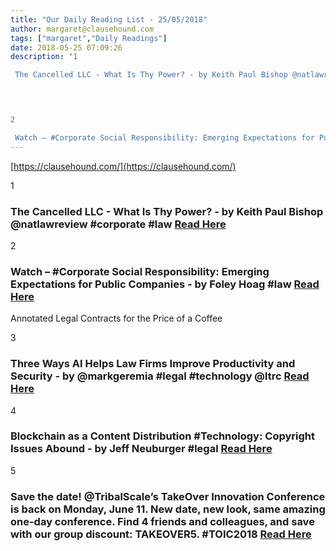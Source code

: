 ```yaml
---
title: "Our Daily Reading List - 25/05/2018"
author: margaret@clausehound.com
tags: ["margaret","Daily Readings"]
date: 2018-05-25 07:09:26
description: "1

 The Cancelled LLC - What Is Thy Power? - by Keith Paul Bishop @natlawreview #corporate #law Read Here

 


2

 Watch – #Corporate Social Responsibility: Emerging Expectations for Public Compani..."
---
```


[https://clausehound.com/](https://clausehound.com/)

1

###  The Cancelled LLC - What Is Thy Power? - by Keith Paul Bishop @natlawreview #corporate #law [Read Here](https://www.natlawreview.com/article/cancelled-llc-what-thy-power)

 

2

###  Watch – #Corporate Social Responsibility: Emerging Expectations for Public Companies - by Foley Hoag #law [Read Here](http://www.csrandthelaw.com/2018/05/15/watch-corporate-social-responsibility-emerging-expectations-for-public-companies/)

Annotated Legal Contracts
for the Price of a Coffee

3

###  Three Ways AI Helps Law Firms Improve Productivity and Security - by @markgeremia #legal #technology @ltrc [Read Here](http://www.lawtechnologytoday.org/2018/05/3-ways-ai-helps-law-firms-improve-productivity-and-security/)

 

4

###  Blockchain as a Content Distribution #Technology: Copyright Issues Abound - by Jeff Neuburger #legal [Read Here](https://www.jdsupra.com/legalnews/blockchain-as-a-content-distribution-13204/)

 

5

###  Save the date! @TribalScale’s TakeOver Innovation Conference is back on Monday, June 11. New date, new look, same amazing one-day conference. Find 4 friends and colleagues, and save with our group discount: TAKEOVER5. #TOIC2018 [Read Here](https://goo.gl/N2Jh9h)

 